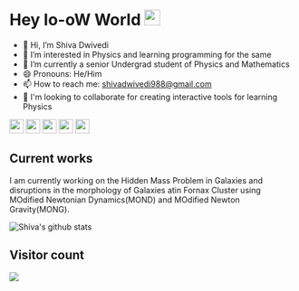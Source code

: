# Hey lo-oW World <img src="https://media.giphy.com/media/hvRJCLFzcasrR4ia7z/giphy.gif" width="28px" height="28px">


- 👋 Hi, I’m Shiva Dwivedi
- 👀 I’m interested in Physics and learning programming for the same
- 🌱 I’m currently a senior Undergrad student of Physics and Mathematics
- 😄 Pronouns: He/Him
- 📫 How to reach me: shivadwivedi988@gmail.com
- 💞️ I'm looking to collaborate for creating interactive tools for learning Physics


<p align="left"><a href="https://www.linkedin.com/in/shiva-dwivedi-96a377202/"><img src="https://img.shields.io/badge/LinkedIn-_?style=for-the-badge&logo=LinkedIn&logoColor=white&label=Shiva%20Dwivedi&color=%20%230A66C2&link=https%3A%2F%2Fwww.linkedin.com%2Fin%2Fshiva-dwivedi-96a377202%2F" height=25></a>  
<a href="https://www.instagram.com/quasi_shiva/"><img src="https://img.shields.io/badge/Instagram-_?style=for-the-badge&logo=Instagram&logoColor=white&label=quasi_shiva&color=%23d62976&link=https%3A%2F%2Fwww.instagram.com%2Fquasi_shiva%2F" height=25></a> 
<a href="shivadwivedi988@gmail.com"><img src="https://img.shields.io/badge/E_mail-_?style=for-the-badge&logo=Gmail&logoColor=%23c71610&color=white&link=shivadwivedi988%40gmail.com" height=25></a> 
<a href="https://www.researchgate.net/profile/Shiva-Dwivedi-2"><img src="https://img.shields.io/badge/Research%20Gate-you_?style=for-the-badge&logo=ResearchGate&logoColor=black&color=white&link=https%3A%2F%2Fwww.researchgate.net%2Fprofile%2FShiva-Dwivedi-2" height=25></a> 
<a href="https://drive.google.com/file/d/1j-ggLogwjEcT_rSRiDbtz5Xg--Vfjd_O/view?usp=drive_link"><img src="https://img.shields.io/badge/R-_?logo=Read.cv&logoColor=black&label=Resume&labelColor=white&color=grey&link=https%3A%2F%2Fdrive.google.com%2Ffile%2Fd%2F1W9R9fryOLh_BclqRXE7KxFobfwVwyNSJ%2Fview%3Fusp%3Dsharing" height=25></a>   
</p>


## Current works
I am currently working on the Hidden Mass Problem in Galaxies and disruptions in the morphology of Galaxies atin Fornax Cluster using MOdified Newtonian Dynamics(MOND) and MOdified Newton Gravity(MONG).


![Shiva's github stats](https://github-readme-stats.vercel.app/api?username=quaSi-shiva&show_icons=true&hide=[%22issues%22])

## Visitor count
<img src="https://profile-counter.glitch.me/quaSi-shiva/count.svg" />

<!---
quaSi-shiva/quaSi-shiva is a ✨ special ✨ repository because its `README.md` (this file) appears on your GitHub profile.
You can click the Preview link to take a look at your changes.
--->
